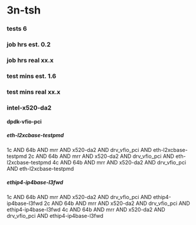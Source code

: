 # 3n-tsh
### tests 6
### job hrs est. 0.2
### job hrs real xx.x
### test mins est. 1.6
### test mins real xx.x
### intel-x520-da2
#### dpdk-vfio-pci
##### eth-l2xcbase-testpmd
1c AND 64b AND mrr AND x520-da2 AND drv_vfio_pci AND eth-l2xcbase-testpmd
2c AND 64b AND mrr AND x520-da2 AND drv_vfio_pci AND eth-l2xcbase-testpmd
4c AND 64b AND mrr AND x520-da2 AND drv_vfio_pci AND eth-l2xcbase-testpmd
##### ethip4-ip4base-l3fwd
1c AND 64b AND mrr AND x520-da2 AND drv_vfio_pci AND ethip4-ip4base-l3fwd
2c AND 64b AND mrr AND x520-da2 AND drv_vfio_pci AND ethip4-ip4base-l3fwd
4c AND 64b AND mrr AND x520-da2 AND drv_vfio_pci AND ethip4-ip4base-l3fwd

